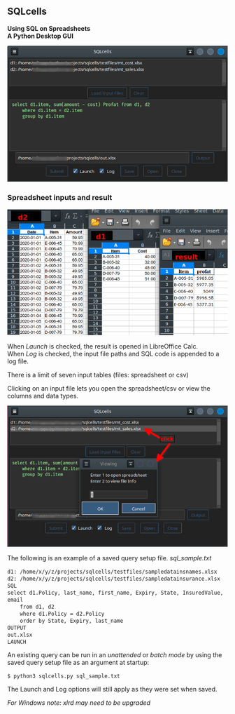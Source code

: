 ## SQLcells
**Using SQL on Spreadsheets  
A Python Desktop GUI**

![program](images/sqlcells.png "SQLcells.py")

### Spreadsheet inputs and result

![program](images/spreadsheets.png "spreadsheets")

When _Launch_ is checked, the result is opened in LibreOffice Calc.  
When _Log_ is checked, the input file paths and SQL code is appended to a log file.

There is a limit of seven input tables (files: spreadsheet or csv)

Clicking on an input file lets you open the spreadsheet/csv or view the columns and data types.

![program](images/viewing.png "SQLcells.py")

The following is an example of a saved query setup file. _sql\_sample.txt_

    d1: /home/x/y/z/projects/sqlcells/testfiles/sampledatainsnames.xlsx
    d2: /home/x/y/z/projects/sqlcells/testfiles/sampledatainsurance.xlsx
    SQL
    select d1.Policy, last_name, first_name, Expiry, State, InsuredValue, email
    	from d1, d2
    	where d1.Policy = d2.Policy
    	order by State, Expiry, last_name
    OUTPUT
    out.xlsx
    LAUNCH

An existing query can be run in an _unattended_ or _batch mode_ by using the saved query setup file
as an argument at startup:

    $ python3 sqlcells.py sql_sample.txt

The Launch and Log options will still apply as they were set when saved.

_For Windows note: xlrd may need to be upgraded_
